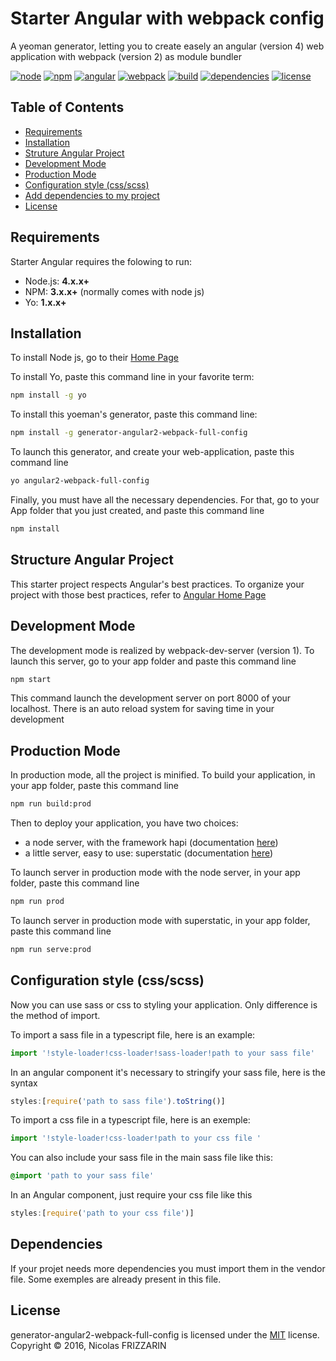 # Starter Angular with webpack config

A yeoman generator, letting you to create easely an angular (version 4) web application with webpack (version 2) as module bundler

[![node](https://img.shields.io/badge/node-v6.10.2-blue.svg)]()
[![npm](https://img.shields.io/badge/npm-5.0.4-blue.svg)]()
[![angular](https://img.shields.io/badge/angular-v4-blue.svg)]()
[![webpack](https://img.shields.io/badge/webpack-v2-blue.svg)]()
[![build](https://img.shields.io/badge/build-passing-brightgreen.svg)]()
[![dependencies](https://img.shields.io/badge/dependencies-good-green.svg)]()
[![license](https://img.shields.io/badge/license-MIT-blue.svg)]()

## Table of Contents

* [Requirements](#Requirements)
* [Installation](#Installation)
* [Struture Angular Project](#Structure)
* [Development Mode](#Development)
* [Production Mode](#Production)
* [Configuration style (css/scss)](#Configuration)
* [Add dependencies to my project](#Dependencies)
* [License](#License)


## Requirements

Starter Angular requires the folowing to run:
* Node.js: **4.x.x+**
* NPM: **3.x.x+** (normally comes with node js)
* Yo: **1.x.x+**

## Installation

 To install Node js, go to their [Home Page](https://nodejs.org/en/) 

 To install Yo, paste this command line in your favorite term:
 ```sh
 npm install -g yo
 ```

 To install this yoeman's generator, paste this command line:
 ```sh
 npm install -g generator-angular2-webpack-full-config
 ```

To launch this generator, and create your web-application, paste this command line
```sh
yo angular2-webpack-full-config
```

Finally, you must have all the necessary dependencies. For that, go to your App folder that you just created, and paste this command line
```sh
npm install
```

## Structure Angular Project

This starter project respects Angular's best practices. To organize your project with those best practices, refer to [Angular Home Page](https://angular.io/)

## Development Mode

The development mode is realized by webpack-dev-server (version 1). To launch this server, go to your app folder and paste this command line
```sh
npm start
```
This command launch the development server on port 8000 of your localhost. There is an auto reload system for saving time in your development

## Production Mode

In production mode, all the project is minified. To build your application, in your app folder, paste this command line
```sh
npm run build:prod
```

Then to deploy your application, you have two choices:
* a node server, with the framework hapi (documentation [here](https://hapijs.com/))
* a little server, easy to use: superstatic (documentation [here](https://github.com/firebase/superstatic))

To launch server in production mode with the node server, in your app folder, paste this command line
```sh
npm run prod
```
To launch server in production mode with superstatic, in your app folder, paste this command line
```sh
npm run serve:prod
```

## Configuration style (css/scss)

Now you can use sass or css to styling your application. Only difference is the method of import.

To import a sass file in a typescript file, here is an example: 
```ts
import '!style-loader!css-loader!sass-loader!path to your sass file'
```
In an angular component it's necessary to stringify your sass file,
here is the syntax
```ts
styles:[require('path to sass file').toString()]
```

To import a css file in a typescript file, here is an exemple: 
```ts
import '!style-loader!css-loader!path to your css file '
```

You can also include your sass file in the main sass file like this:
```scss
@import 'path to your sass file'
````

In an Angular component, just require your css file like this
```ts
styles:[require('path to your css file')]
```

## Dependencies

If your projet needs more dependencies you must import them in the vendor file.
Some exemples are already present in this file.

## License

generator-angular2-webpack-full-config is licensed under the [MIT](#) license.  
Copyright &copy; 2016, Nicolas FRIZZARIN
